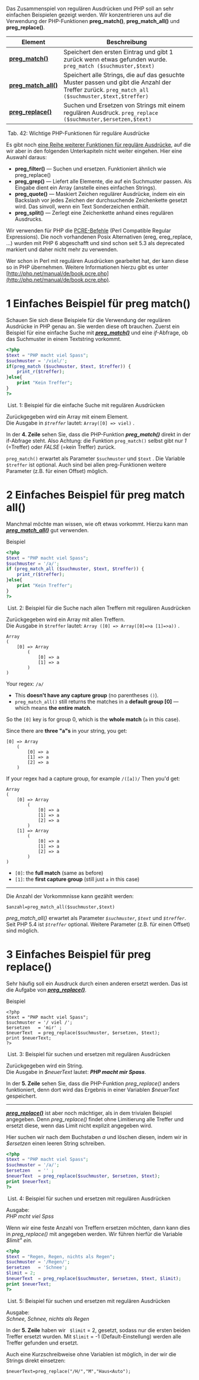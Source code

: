 
Das Zusammenspiel von regulären Ausdrücken und PHP soll an sehr einfachen Beispielen gezeigt werden. Wir konzentrieren uns auf die Verwendung der PHP-Funktionen **preg_match()**, **preg_match_all()** und **preg_replace()**.

| Element                                                                      | Beschreibung                                                                                                                                      |
| ---------------------------------------------------------------------------- | ------------------------------------------------------------------------------------------------------------------------------------------------- |
| **[preg_match()](http://php.net/manual/de/function.preg-match.php)**         | Speichert den ersten Eintrag und gibt 1 zurück wenn etwas gefunden wurde.  `preg_match ($suchmuster,$text)`                                       |
| **[preg_match_all()](http://php.net/manual/de/function.preg-match-all.php)** | Speichert alle Strings, die auf das gesuchte Muster passen und gibt die Anzahl der Treffer zurück.  `preg_match_all ($suchmuster,$text,$treffer)` |
| **[preg_replace()](http://php.net/manual/de/function.preg-replace.php)**     | Suchen und Ersetzen von Strings mit einem regulären Ausdruck.  `preg_replace ($suchmuster,$ersetzen,$text)`                                       |

 Tab. 42: Wichtige PHP-Funktionen für reguläre Ausdrücke



Es gibt noch [eine Reihe weiterer Funktionen für reguläre Ausdrücke](http://de.php.net/manual/de/ref.pcre.php), auf die wir aber in den folgenden Unterkapiteln nicht weiter eingehen. Hier eine Auswahl daraus:
- **preg_filter()** — Suchen und ersetzen. Funktioniert ähnlich wie preg_replace()
- **preg_grep()** — Liefert alle Elemente, die auf ein Suchmuster passen. Als Eingabe dient ein Array (anstelle eines einfachen Strings).
- **preg_quote()** — Maskiert Zeichen regulärer Ausdrücke, indem ein ein Backslash vor jedes Zeichen der durchsuchende Zeichenkette gesetzt wird. Das sinvoll, wenn ein Text Sonderzeichen enthält.
- **preg_split()** — Zerlegt eine Zeichenkette anhand eines regulären Ausdrucks.


Wir verwenden für PHP die [PCRE-Befehle](http://de.php.net/manual/de/ref.pcre.php) (Perl Compatible Regular Expressions). Die noch vorhandenen Posix Alternativen (ereg, ereg_replace, …) wurden mit PHP 6 abgeschafft und sind schon seit 5.3 als deprecated markiert und daher nicht mehr zu verwenden.

Wer schon in Perl mit regulären Ausdrücken gearbeitet hat, der kann diese so in PHP übernehmen. Weitere Informationen hierzu gibt es unter [http://php.net/manual/de/book.pcre.php](http://php.net/manual/de/book.pcre.php).


# 1 Einfaches Beispiel für preg match()

Schauen Sie sich diese Beispiele für die Verwendung der regulären Ausdrücke in PHP genau an. Sie werden diese oft brauchen.
Zuerst ein Beispiel für eine einfache Suche mit _**[preg_match()](http://php.net/manual/de/function.preg-match.php)**_ und eine _if_-Abfrage, ob das Suchmuster in einem Textstring vorkommt.


```php
<?php
$text = "PHP macht viel Spass";
$suchmuster = '/viel/';
if(preg_match ($suchmuster, $text, $treffer)) {
    print_r($treffer);
}else{
    print "Kein Treffer";
}
?>
```

 List. 1: Beispiel für die einfache Suche mit regulären Ausdrücken

Zurückgegeben wird ein Array mit einem Element.  
Die Ausgabe in _`$treffer`_ lautet:  `Array([0] => viel)` .

In der **4. Zeile** sehen Sie, dass die PHP-Funktion _**preg_match()**_ direkt in der if-Abfrage steht. Also Achtung: die Funktion `preg_match()`  selbst gibt nur _1_ (=Treffer) oder _FALSE_ (=kein Treffer) zurück.

 `preg_match()`  erwartet als Parameter  `$suchmuster` und  `$text` . Die Variable  `$treffer`  ist optional. Auch sind bei allen preg-Funktionen weitere Parameter (z.B. für einen Offset) möglich.


# 2 Einfaches Beispiel für preg match all()

Manchmal möchte man wissen, wie oft etwas vorkommt. Hierzu kann man _**[preg_match_all()](http://php.net/manual/de/function.preg-match-all.php)**_ gut verwenden.

Beispiel

```php
<?php
$text = "PHP macht viel Spass";
$suchmuster = '/a/';
if (preg_match_all ($suchmuster, $text, $treffer)) {
    print_r($treffer);
}else{
    print "Kein Treffer";
}
?>
```

 List. 2: Beispiel für die Suche nach allen Treffern mit regulären Ausdrücken

Zurückgegeben wird ein Array mit allen Treffern.  
Die Ausgabe in  `$treffer`  lautet:  `Array ([0] => Array([0]=>a [1]=>a))` .

```
Array
(
    [0] => Array
        (
            [0] => a
            [1] => a
        )
)
```


Your regex: `/a/`
- This **doesn't have any capture group** (no parentheses `()`).
- `preg_match_all()` still returns the matches in a **default group [0]** — which means **the entire match**.

So the `[0]` key is for group 0, which is the **whole match** (`a` in this case).

Since there are **three "a"s** in your string, you get:

```
[0] => Array
    (
        [0] => a
        [1] => a
        [2] => a
    )
```



If your regex had a capture group, for example `/([a])/`
Then you'd get:
```
Array
(
    [0] => Array
        (
            [0] => a
            [1] => a
            [2] => a
        )
    [1] => Array
        (
            [0] => a
            [1] => a
            [2] => a
        )
)
```

- `[0]`: the **full match** (same as before)
- `[1]`: the **first capture group** (still just `a` in this case)


---


Die Anzahl der Vorkommnisse kann gezählt werden:

`$anzahl=preg_match_all($suchmuster,$text)`

_preg_match_all()_ erwartet als Parameter _`$suchmuster`_, _`$text`_ und _`$treffer`_. Seit PHP 5.4 ist _`$treffer`_ optional. Weitere Parameter (z.B. für einen Offset) sind möglich.

# 3 Einfaches Beispiel für preg replace()

Sehr häufig soll ein Ausdruck durch einen anderen ersetzt werden. Das ist die Aufgabe von _**[preg_replace()](http://php.net/manual/de/function.preg-replace.php)**_.

Beispiel

```
<?php
$text = "PHP macht viel Spass";
$suchmuster = '/ viel /';
$ersetzen   = 'mir' ;
$neuerText  = preg_replace($suchmuster, $ersetzen, $text);
print $neuerText;
?>
```

 List. 3: Beispiel für suchen und ersetzen mit regulären Ausdrücken

Zurückgegeben wird ein String.  
Die Ausgabe in _$neuerText_ lautet: _**PHP macht mir Spass**_.

In der **5. Zeile** sehen Sie, dass die PHP-Funktion _preg_replace()_ anders funktioniert, denn dort wird das Ergebnis in einer Variablen _$neuerText_ gespeichert.

---


_**[preg_replace()](http://php.net/manual/de/function.preg-replace.php)**_ ist aber noch mächtiger, als in dem trivialen Beispiel angegeben. Denn _preg_replace()_ findet ohne Limitierung alle Treffer und ersetzt diese, wenn das Limit nicht explizit angegeben wird.

Hier suchen wir nach dem Buchstaben _a_ und löschen diesen, indem wir in _$ersetzen_ einen leeren String schreiben.

```php
<?php
$text = "PHP macht viel Spass";
$suchmuster = '/a/';
$ersetzen   = '' ;
$neuerText  = preg_replace($suchmuster, $ersetzen, $text);
print $neuerText;
?>
```

 List. 4: Beispiel für suchen und ersetzen mit regulären Ausdrücken

Ausgabe:  
_PHP mcht viel Spss_

  


Wenn wir eine feste Anzahl von Treffern ersetzen möchten, dann kann dies in _preg_replace()_ mit angegeben werden. Wir führen hierfür die Variable _$limit" ein._

```php
<?php
$text = "Regen, Regen, nichts als Regen";
$suchmuster = '/Regen/';
$ersetzen   = 'Schnee';
$limit = 2;
$neuerText  = preg_replace($suchmuster, $ersetzen, $text, $limit);
print $neuerText;
?>
```

 List. 5: Beispiel für suchen und ersetzen mit regulären Ausdrücken

Ausgabe:  
_Schnee, Schnee, nichts als Regen_

In der **5. Zeile** haben wir ` $limit` = 2, gesetzt, sodass nur die ersten beiden Treffer ersetzt wurden. Mit  `$limit` = -1  (Default-Einstellung) werden alle Treffer gefunden und ersetzt.



Auch eine Kurzschreibweise ohne Variablen ist möglich, in der wir die Strings direkt einsetzen:
```
$neuerText=preg_replace("/H/","M","Haus<Auto");
```



